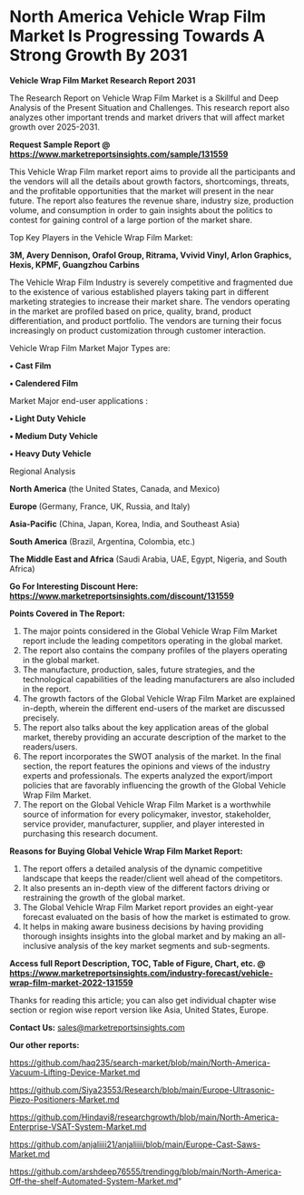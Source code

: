 # North America Vehicle Wrap Film Market Is Progressing Towards A Strong Growth By 2031

<strong>Vehicle Wrap Film Market Research Report 2031</strong>

The Research Report on Vehicle Wrap Film Market is a Skillful and Deep Analysis of the Present Situation and Challenges. This research report also analyzes other important trends and market drivers that will affect market growth over 2025-2031.

<strong>Request Sample Report @ <a href=https://www.marketreportsinsights.com/sample/131559>https://www.marketreportsinsights.com/sample/131559</a></strong>

This Vehicle Wrap Film market report aims to provide all the participants and the vendors will all the details about growth factors, shortcomings, threats, and the profitable opportunities that the market will present in the near future. The report also features the revenue share, industry size, production volume, and consumption in order to gain insights about the politics to contest for gaining control of a large portion of the market share.

Top Key Players in the Vehicle Wrap Film Market:

<strong>3M, Avery Dennison, Orafol Group, Ritrama, Vvivid Vinyl, Arlon Graphics, Hexis, KPMF, Guangzhou Carbins</strong>

The Vehicle Wrap Film Industry is severely competitive and fragmented due to the existence of various established players taking part in different marketing strategies to increase their market share. The vendors operating in the market are profiled based on price, quality, brand, product differentiation, and product portfolio. The vendors are turning their focus increasingly on product customization through customer interaction.

Vehicle Wrap Film Market Major Types are:

<strong>• Cast Film

• Calendered Film</strong>

Market Major end-user applications :

<strong>• Light Duty Vehicle

• Medium Duty Vehicle

• Heavy Duty Vehicle</strong>

Regional Analysis

</u><strong><b>North America</b></strong> (the United States, Canada, and Mexico)

<strong><b>Europe </b></strong>(Germany, France, UK, Russia, and Italy)

<strong><b>Asia-Pacific</b></strong> (China, Japan, Korea, India, and Southeast Asia)

<strong><b>South America</b></strong> (Brazil, Argentina, Colombia, etc.)

<strong><b>The Middle East and Africa</b></strong> (Saudi Arabia, UAE, Egypt, Nigeria, and South Africa)

<strong>Go For Interesting Discount Here: <a href=https://www.marketreportsinsights.com/discount/131559>https://www.marketreportsinsights.com/discount/131559</a></strong>

<strong>Points Covered in The Report:</strong>
<ol>
  <li>The major points considered in the Global Vehicle Wrap Film Market report include the leading competitors operating in the global market.</li>
  <li>The report also contains the company profiles of the players operating in the global market.</li>
  <li>The manufacture, production, sales, future strategies, and the technological capabilities of the leading manufacturers are also included in the report.</li>
  <li>The growth factors of the Global Vehicle Wrap Film Market are explained in-depth, wherein the different end-users of the market are discussed precisely.</li>
  <li>The report also talks about the key application areas of the global market, thereby providing an accurate description of the market to the readers/users.</li>
  <li>The report incorporates the SWOT analysis of the market. In the final section, the report features the opinions and views of the industry experts and professionals. The experts analyzed the export/import policies that are favorably influencing the growth of the Global Vehicle Wrap Film Market.</li>
  <li>The report on the Global Vehicle Wrap Film Market is a worthwhile source of information for every policymaker, investor, stakeholder, service provider, manufacturer, supplier, and player interested in purchasing this research document.</li>
</ol>
<strong>Reasons for Buying Global Vehicle Wrap Film Market Report:</strong>

<ol>
  <li>The report offers a detailed analysis of the dynamic competitive landscape that keeps the reader/client well ahead of the competitors.</li>
  <li>It also presents an in-depth view of the different factors driving or restraining the growth of the global market.</li>
  <li>The Global Vehicle Wrap Film Market report provides an eight-year forecast evaluated on the basis of how the market is estimated to grow.</li>
  <li>It helps in making aware business decisions by having providing thorough insights insights into the global market and by making an all-inclusive analysis of the key market segments and sub-segments.</li>
</ol>
<strong>Access full Report Description, TOC, Table of Figure, Chart, etc. @ <a href=https://www.marketreportsinsights.com/industry-forecast/vehicle-wrap-film-market-2022-131559>https://www.marketreportsinsights.com/industry-forecast/vehicle-wrap-film-market-2022-131559</a></strong>


Thanks for reading this article; you can also get individual chapter wise section or region wise report version like Asia, United States, Europe.

<strong>Contact Us:</strong>
sales@marketreportsinsights.com

<strong>Our other reports:</strong>

<a href=https://github.com/haq235/search-market/blob/main/North-America-Vacuum-Lifting-Device-Market.md>https://github.com/haq235/search-market/blob/main/North-America-Vacuum-Lifting-Device-Market.md</a>

<a href=https://github.com/Siya23553/Research/blob/main/Europe-Ultrasonic-Piezo-Positioners-Market.md>https://github.com/Siya23553/Research/blob/main/Europe-Ultrasonic-Piezo-Positioners-Market.md</a>

<a href=https://github.com/Hindavi8/researchgrowth/blob/main/North-America-Enterprise-VSAT-System-Market.md>https://github.com/Hindavi8/researchgrowth/blob/main/North-America-Enterprise-VSAT-System-Market.md</a>

<a href=https://github.com/anjaliiii21/anjaliiii/blob/main/Europe-Cast-Saws-Market.md>https://github.com/anjaliiii21/anjaliiii/blob/main/Europe-Cast-Saws-Market.md</a>

<a href=https://github.com/arshdeep76555/trendingg/blob/main/North-America-Off-the-shelf-Automated-System-Market.md>https://github.com/arshdeep76555/trendingg/blob/main/North-America-Off-the-shelf-Automated-System-Market.md</a>"
